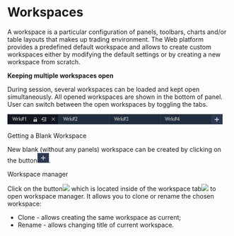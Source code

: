 # Workspaces

A workspace is a particular configuration of panels, toolbars, charts and/or table layouts that makes up trading environment. The Web platform provides a predefined default workspace and allows to create custom workspaces either by modifying the default settings or by creating a new workspace from scratch.

**Keeping multiple workspaces open**

During session, several workspaces can be loaded and kept open simultaneously. All opened workspaces are shown in the bottom of panel. User can switch between the open workspaces by toggling the tabs.

![](../../.gitbook/assets/screenshot_1%20%2811%29.png)

Getting a Blank Workspace

New blank \(without any panels\) workspace can be created by clicking on the button![](../../.gitbook/assets/screenshot_1-copy%20%282%29%20%282%29.png).

Workspace manager

Click on the button![](../../.gitbook/assets/screenshot_2-copy-copy.png) which is located inside of the workspace tab![](../../.gitbook/assets/screenshot_2-copy.png) to open workspace manager. It allows you to clone or rename the chosen workspace:

* Clone - allows creating the same workspace as current;
* Rename - allows changing title of current workspace.

